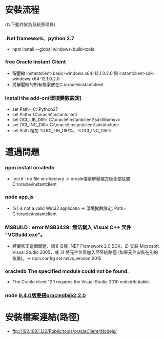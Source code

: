 # 安裝流程
(以下動作皆為系統管理員)
### .Net framework、python 2.7
- npm install --global   windows-build-tools
### free Oracle Instant Client
- 解壓縮 instantclient-basic-windows.x64-12.1.0.2.0 與 instantclient-sdk-windows.x64-12.1.0.2.0
- 將解壓縮的所有檔案放在C:\oracle\instantclient
### Install the add-on(環境變數設定)
- set Path= C:\Python27
- set Path= C:\oracle\instantclient
- set OCI_LIB_DIR= C:\oracle\instantclient\sdk\lib\msvc
- set OCI_INC_DIR= C:\oracle\instantclient\sdk\include 
- set Path 裡加 %OCI_LIB_DIR%、%OCI_INC_DIR%


# 遭遇問題
### npm install orcaledb 
- 'oci.h': no file or directory -> 
    orcale檔案解壓縮完後全部放置C:\oracle\instantclient
### node app.js
- %1 is not a valid Win32 applicatio -> 
    環境變數設定: Path= C:\oracle\instantclient
### MSBUILD : error MSB3428: 無法載入 Visual C++ 元件 "VCBuild.exe"。
- 若要修正這個問題，請1) 安裝 .NET Framework 2.0 SDK，2) 安裝 Microsoft Visual Studio 2005，或 3) 將元件位置加入至系統路徑 (如果元件安裝在別的位置)。->
    npm config set msvs_version 2015
    
### oracledb The specified module could not be found.
- The Oracle client 12.1 requires the Visual Studio 2010 redistributable.

### node 9.4.0版要搭oracledb@2.2.0


# 安裝檔案連結(路徑)
- ftp://192.168.1.122/Public/tools/oracleClient4Nodejs/
    




